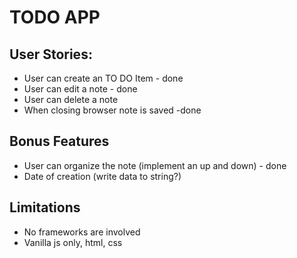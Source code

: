 # TODO APP

## User Stories:

-   User can create an TO DO Item - done
-   User can edit a note - done
-   User can delete a note
-   When closing browser note is saved -done

## Bonus Features

-   User can organize the note (implement an up and down) - done
-   Date of creation (write data to string?)

## Limitations

-   No frameworks are involved
-   Vanilla js only, html, css
